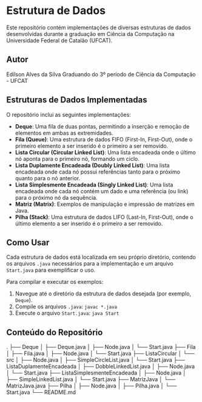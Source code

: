 # Estrutura de Dados

Este repositório contém implementações de diversas estruturas de dados desenvolvidas durante a graduação em Ciência da Computação na Universidade Federal de Catalão (UFCAT).

## Autor

Edílson Alves da Silva
Graduando do 3º período de Ciência da Computação - UFCAT

## Estruturas de Dados Implementadas

O repositório inclui as seguintes implementações:

* **Deque**: Uma fila de duas pontas, permitindo a inserção e remoção de elementos em ambas as extremidades.
* **Fila (Queue)**: Uma estrutura de dados FIFO (First-In, First-Out), onde o primeiro elemento a ser inserido é o primeiro a ser removido.
* **Lista Circular (Circular Linked List)**: Uma lista encadeada onde o último nó aponta para o primeiro nó, formando um ciclo.
* **Lista Duplamente Encadeada (Doubly Linked List)**: Uma lista encadeada onde cada nó possui referências tanto para o próximo quanto para o nó anterior.
* **Lista Simplesmente Encadeada (Singly Linked List)**: Uma lista encadeada onde cada nó contém um dado e uma referência (ou link) para o próximo nó da sequência.
* **Matriz (Matrix)**: Exemplos de manipulação e impressão de matrizes em Java.
* **Pilha (Stack)**: Uma estrutura de dados LIFO (Last-In, First-Out), onde o último elemento a ser inserido é o primeiro a ser removido.

## Como Usar

Cada estrutura de dados está localizada em seu próprio diretório, contendo os arquivos `.java` necessários para a implementação e um arquivo `Start.java` para exemplificar o uso.

Para compilar e executar os exemplos:

1.  Navegue até o diretório da estrutura de dados desejada (por exemplo, `Deque`).
2.  Compile os arquivos `.java`: `javac *.java`
3.  Execute o arquivo `Start.java`: `java Start`

## Conteúdo do Repositório
.
├── Deque
│   ├── Deque.java
│   ├── Node.java
│   └── Start.java
├── Fila
│   ├── Fila.java
│   ├── Node.java
│   └── Start.java
├── ListaCircular
│   └── src
│       ├── Node.java
│       ├── SimpleCircleList.java
│       └── Start.java
├── ListaDuplamenteEncadeada
│   ├── DobbleLinkedList.java
│   ├── Node.java
│   └── Start.java
├── ListaSimplesmenteEncadeada
│   ├── Node.java
│   ├── SimpleLinkedList.java
│   └── Start.java
├── MatrizJava
│   └── MatrizJava.java
├── Pilha
│   ├── Node.java
│   ├── Pilha.java
│   └── Start.java
└── README.md

